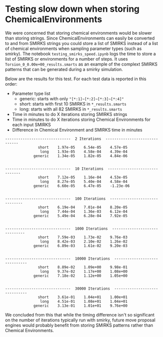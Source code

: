 # Testing slow down when storing ChemicalEnvironments

We were concerned that storing chemical environments would be slower than storing strings. 
Since ChemicalEnvironments can easily be converted to and from SMIRKS strings you could store a list of SMIRKS instead of a list of chemical environments when sampling parameter types (such as smirky). 
The notebook `testing_smirks_speed.ipynb` logs the time to store a list of SMIRKS or environments for a number of steps. It uses `Torsion_0_0.00e+00_results.smarts` as an example of the complext SMIRKS patterns that can be generated during a smirky simulation. 

Below are the results for this test. For each test data is reported in this order:
* Parameter type list
    - generic: starts with only `"[*:1]~[*:2]~[*:3]~[*:4]"`
    - short: starts with first 10 SMIRKS in `*_results.smarts`
    - long: starts with all 82 SMIRKS in `*_results.smarts`
* Time in minutes to do X iterations storing SMIRKS strings
* Time in minutes to do X iterations storing Chemical Environments for each input SMIRKS
* Difference in Chemical Environment and SMIRKS time in minutes 

```
------------------------------  2 Iterations  ------------------------------
               short    1.97e-05    6.54e-05    4.57e-05
                long    1.93e-05    4.58e-04    4.39e-04
             generic    1.34e-05    1.82e-05    4.84e-06


------------------------------  10 Iterations  ------------------------------
               short    7.12e-05    1.16e-04    4.53e-05
                long    8.27e-05    5.40e-04    4.58e-04
             generic    6.60e-05    6.47e-05    -1.23e-06


------------------------------  100 Iterations  ------------------------------
               short    6.19e-04    7.01e-04    8.20e-05
                long    7.44e-04    1.36e-03    6.12e-04
             generic    5.49e-04    6.28e-04    7.92e-05


------------------------------  1000 Iterations  ------------------------------
               short    7.59e-03    1.73e-02    9.76e-03
                long    8.42e-03    2.10e-02    1.26e-02
             generic    6.89e-03    1.61e-02    9.20e-03


------------------------------  10000 Iterations  ------------------------------
               short    8.89e-02    1.09e+00    9.98e-01
                long    9.37e-02    1.17e+00    1.08e+00
             generic    7.18e-02    1.12e+00    1.05e+00


------------------------------  30000 Iterations  ------------------------------
               short    3.61e-01    1.04e+01    1.00e+01
                long    4.51e-01    1.08e+01    1.04e+01
             generic    3.13e-01    1.01e+01    9.76e+00
```

We concluded from this that while the timing difference isn't so significant on the number of iterations typically run with smirky, future move proposal engines would probably benefit from storing SMIRKS patterns rather than Chemical Environments. 
